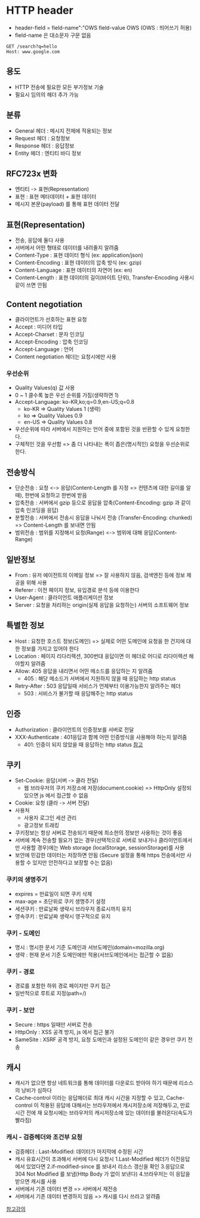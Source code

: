 # HTTP header
- header-field = field-name":"OWS field-value OWS (OWS : 띄어쓰기 허용)
- field-name 은 대소문자 구문 없음
```
GET /search?q=hello
Host: www.google.com
```

## 용도
- HTTP 전송에 필요한 모든 부가정보 기술
- 필요시 임의의 헤더 추가 가능

## 분류
- General 헤더 : 메시지 전체에 적용되는 정보
- Request 헤더 : 요청정보
- Response 헤더 : 응답정보
- Entity 헤더 : 엔티티 바디 정보

## RFC723x 변화
- 엔티티 -> 표현(Representation)
- 표현 : 표현 메타데이터 + 표현 데이터
- 메시지 본문(payload) 를 통해 표현 데이터 전달

## 표현(Representation)
- 전송, 응답에 둘다 사용
- 서버에서 어떤 형태로 데이터를 내려줄지 알려줌
- Content-Type : 표현 데이터 형식 (ex: application/json)
- Content-Encoding : 표현 데이터의 압축 방식 (ex: gzip)
- Content-Language : 표현 데이터의 자연어 (ex: en)
- Content-Length : 표현 데이터의 길이(바이트 단위), Transfer-Encoding 사용시 같이 쓰면 안됨

## Content negotiation
- 클라이언트가 선호하는 표현 요청
- Accept : 미디어 타입
- Accept-Charset : 문자 인코딩
- Accept-Encoding : 압축 인코딩
- Accept-Language : 언어
- Content negotiation 헤더는 요청시에만 사용

### 우선순위
- Quality Values(q) 값 사용
- 0 ~ 1 클수록 높은 우선 순위를 가짐(생략하면 1)
- Accept-Language: ko-KR,ko;q=0.9,en-US;q=0.8
  - ko-KR => Quality Values 1 (생략)
  - ko => Quality Values 0.9
  - en-US => Quality Values 0.8
- 우선순위에 따라 서버에서 지원하는 언어 중에 포함된 것을 반환할 수 있게 요청한다.
- 구체적인 것을 우선함 => 좀 더 나타내는 폭이 좁은(명시적인) 요청을 우선순위로 한다.

## 전송방식
- 단순전송 : 요청 <-> 응답(Content-Length 를 지정 => 컨텐츠에 대한 길이를 알때), 한번에 요청하고 한번에 받음
- 압축전송 : 서버에서 gzip 등으로 응답을 압축(Content-Encoding: gzip 과 같이 압축 인코딩을 응답)
- 분할전송 : 서버에서 전송시 응답을 나눠서 전송 (Transfer-Encoding: chunked) => Content-Length 를 보내면 안됨
- 범위전송 : 범위를 지정해서 요청(Range) <-> 범위에 대해 응답(Content-Range)

## 일반정보
- From : 유저 에이전트의 이메일 정보 => 잘 사용하지 않음, 검색엔진 등에 정보 제공을 위해 사용
- Referer : 이전 페이지 정보, 유입경로 분석 등에 이용한다
- User-Agent : 클라이언트 애플리케이션 정보
- Server : 요청을 처리하는 origin(실제 응답을 요청하는) 서버의 소프트웨어 정보

## 특별한 정보
- Host : 요청한 호스트 정보(도메인) => 실제로 어떤 도메인에 요청을 한 건지에 대한 정보를 가지고 있어야 한다
- Location : 페이지 리다리렉션, 300번대 응답이면 이 헤더로 어디로 리다이렉션 해야할지 알려줌
- Allow: 405 응답을 내리면서 어떤 메소드를 응답하는 지 알려줌
  - 405 : 해당 메소드가 서버에서 지원하지 않을 때 응답하는 http status
- Retry-After : 503 응답일때 서비스가 언제부터 이용가능한지 알려주는 헤더
  - 503 : 서비스가 불가할 때 응답해주는 http status
  
## 인증
- Authorization : 클라이언트의 인증정보를 서버로 전달
- XXX-Authenticate : 401응답과 함께 어떤 인증방식을 사용해야 하는지 알려줌
  - 401: 인증이 되지 않았을 때 응답하는 http status
  [참고](https://github.com/pch8388/til/blob/master/docs/read-book/%EB%A6%AC%EC%96%BC%EC%9B%94%EB%93%9Chttp/2%EC%9E%A5.md#%EC%9D%B8%EC%A6%9D%EA%B3%BC-%EC%84%B8%EC%85%98)

## 쿠키
- Set-Cookie: 응답(서버 -> 클라 전달)
  - 웹 브라우저의 쿠키 저장소에 저장(document.cookie) => HttpOnly 설정되있으면 js 에서 접근할 수 없음  
- Cookie: 요청 (클라 -> 서버 전달)
- 사용처 
  - 사용자 로그인 세션 관리
  - 광고정보 트래킹 
- 쿠키정보는 항상 서버로 전송되기 때문에 최소한의 정보만 사용하는 것이 좋음
- 서버에 계속 전송할 필요가 없는 경우(선택적으로 서버로 보내거나 클라이언트에서만 사용할 경우)에는 Web storage (localStorage, sessionStorage)를 사용
- 보안에 민감한 데이터는 저장하면 안됨 (Secure 설정을 통해 https 전송에서만 사용할 수 있지만 안전하다고 보장할 수는 없음)

### 쿠키의 생명주기
- expires = 만료일이 되면 쿠키 삭제
- max-age = 초단위로 쿠키 생명주기 설정
- 세션쿠키 : 만료날짜 생략시 브라우저 종료시까지 유지
- 영속쿠키 : 만료날짜 생략시 영구적으로 유지

### 쿠키 - 도메인
- 명시 : 명시한 문서 기준 도메인과 서브도메인(domain=mozilla.org)
- 생략 : 현재 문서 기준 도메인에만 적용(서브도메인에서는 접근할 수 없음)

### 쿠키 - 경로
- 경로를 포함한 하위 경로 페이지만 쿠키 접근
- 일반적으로 루트로 지정(path=/)

### 쿠키 - 보안
- Secure : https 일때만 서버로 전송
- HttpOnly : XSS 공격 방지, js 에서 접근 불가
- SameSite : XSRF 공격 방지, 요청 도메인과 설정된 도메인이 같은 경우만 쿠키 전송

## 캐시
- 캐시가 없으면 항상 네트워크를 통해 데이터를 다운로드 받아야 하기 때문에 리소스의 낭비가 심하다
- Cache-control 이라는 응답헤더로 최대 캐시 시간을 지정할 수 있고, Cache-control 이 적용된 응답에 대해서는 브라우저에서 캐시저장소에 저장해두고, 만료 시간 전에 재 요청시에는 브라우저의 캐시저장소에 있는 데이터를 불러온다(속도가 빨라짐)

### 캐시 - 검증헤더와 조건부 요청
- 검증헤더 : Last-Modified: 데이터가 마지막에 수정된 시간
- 캐시 유효시간이 초과해서 서버에 다시 요청시 
  1.Last-Modified 헤더가 이전응답에서 있었다면
  2.if-modified-since 를 보내서 리소스 갱신을 확인 
  3.응답으로 304 Not Modified 를 보냄(Http Body 가 없이 보낸다) 
  4.브라우저는 이 응답을 받으면 캐시를 사용
- 서버에서 기존 데이터 변경 => 서버에서 재전송
- 서버에서 기존 데이터 변경하지 않음 => 캐시를 다시 쓰라고 알려줌

[참고강의](https://www.inflearn.com/course/http-%EC%9B%B9-%EB%84%A4%ED%8A%B8%EC%9B%8C%ED%81%AC)
